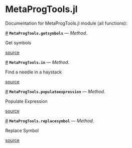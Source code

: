 
<a id='MetaProgTools.jl-1'></a>

# MetaProgTools.jl


Documentation for MetaProgTools.jl module (all functions):

<a id='MetaProgTools.getsymbols-Tuple{Number}' href='#MetaProgTools.getsymbols-Tuple{Number}'>#</a>
**`MetaProgTools.getsymbols`** &mdash; *Method*.



Get symbols


<a target='_blank' href='https://github.com/madsjulia/MetaProgTools.jl/tree/7e3746c3b4c8565d60c16e462fafc27916c8d84a/src/MetaProgTools.jl#L34' class='documenter-source'>source</a><br>

<a id='MetaProgTools.in-Tuple{Any,Expr}' href='#MetaProgTools.in-Tuple{Any,Expr}'>#</a>
**`MetaProgTools.in`** &mdash; *Method*.



Find a needle in a haystack


<a target='_blank' href='https://github.com/madsjulia/MetaProgTools.jl/tree/7e3746c3b4c8565d60c16e462fafc27916c8d84a/src/MetaProgTools.jl#L127' class='documenter-source'>source</a><br>

<a id='MetaProgTools.populateexpression-Tuple{Symbol,Associative}' href='#MetaProgTools.populateexpression-Tuple{Symbol,Associative}'>#</a>
**`MetaProgTools.populateexpression`** &mdash; *Method*.



Populate Expression


<a target='_blank' href='https://github.com/madsjulia/MetaProgTools.jl/tree/7e3746c3b4c8565d60c16e462fafc27916c8d84a/src/MetaProgTools.jl#L60' class='documenter-source'>source</a><br>

<a id='MetaProgTools.replacesymbol-Tuple{Symbol,Symbol,Any}' href='#MetaProgTools.replacesymbol-Tuple{Symbol,Symbol,Any}'>#</a>
**`MetaProgTools.replacesymbol`** &mdash; *Method*.



Replace Symbol


<a target='_blank' href='https://github.com/madsjulia/MetaProgTools.jl/tree/7e3746c3b4c8565d60c16e462fafc27916c8d84a/src/MetaProgTools.jl#L92' class='documenter-source'>source</a><br>

